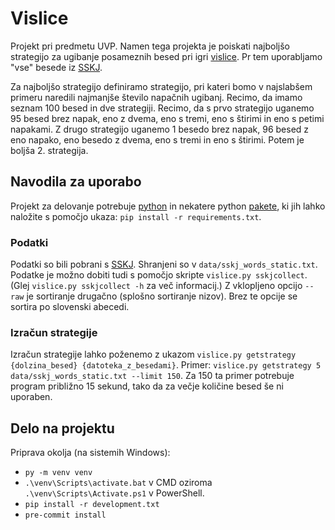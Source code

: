 # Vislice
Projekt pri predmetu UVP. Namen tega projekta je poiskati najboljšo strategijo za ugibanje posameznih besed pri igri [vislice](https://en.wikipedia.org/wiki/Hangman_(game)).
Pr tem uporabljamo "vse" besede iz [SSKJ](https://www.fran.si/iskanje?page=2&FilteredDictionaryIds=130&View=1&Query=*).

Za najboljšo strategijo definiramo strategijo, pri kateri bomo v najslabšem primeru naredili najmanjše število napačnih ugibanj.
Recimo, da imamo seznam 100 besed in dve strategiji. Recimo, da s prvo strategijo uganemo 95 besed brez napak, eno z dvema,
eno s tremi, eno s štirimi in eno s petimi napakami. Z drugo strategijo uganemo 1 besedo brez napak, 96 besed z eno napako, eno besedo
z dvema, eno s tremi in eno s štirimi. Potem je boljša 2. strategija.

## Navodila za uporabo
Projekt za delovanje potrebuje [python](https://www.python.org/) in nekatere
python [pakete](requirements.txt), ki jih lahko naložite s pomočjo ukaza:
`pip install -r requirements.txt`.

### Podatki
Podatki so bili pobrani s [SSKJ](https://www.fran.si/iskanje?FilteredDictionaryIds=130&View=1&Query=%2A). Shranjeni
so v `data/sskj_words_static.txt`. Podatke je možno dobiti tudi s pomočjo skripte `vislice.py sskjcollect`. (Glej
`vislice.py sskjcollect -h` za več informacij.) Z vklopljeno opcijo `--raw` je sortiranje drugačno (splošno sortiranje nizov).
Brez te opcije se sortira po slovenski abecedi.

### Izračun strategije
Izračun strategije lahko poženemo z ukazom `vislice.py getstrategy {dolzina_besed} {datoteka_z_besedami}`.
Primer: `vislice.py getstrategy 5 data/sskj_words_static.txt --limit 150`. Za 150 ta primer potrebuje program približno
15 sekund, tako da za večje količine besed še ni uporaben.

## Delo na projektu
Priprava okolja (na sistemih Windows):
* `py -m venv venv`
* `.\venv\Scripts\activate.bat` v CMD oziroma `.\venv\Scripts\Activate.ps1` v PowerShell.
* `pip install -r development.txt`
* `pre-commit install`
